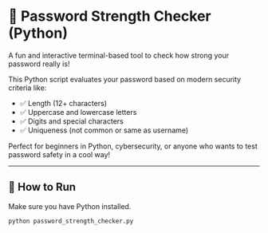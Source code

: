 # 🔐 Password Strength Checker (Python)

A fun and interactive terminal-based tool to check how strong your password really is!

This Python script evaluates your password based on modern security criteria like:
- ✅ Length (12+ characters)
- ✅ Uppercase and lowercase letters
- ✅ Digits and special characters
- ✅ Uniqueness (not common or same as username)

Perfect for beginners in Python, cybersecurity, or anyone who wants to test password safety in a cool way!

---

## 🚀 How to Run

Make sure you have Python installed.

```bash
python password_strength_checker.py

